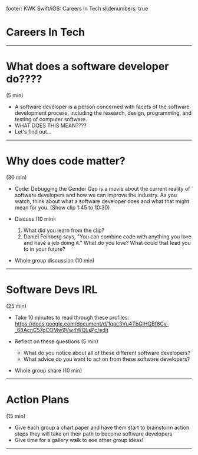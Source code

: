 footer: KWK Swift/iOS: Careers In Tech
slidenumbers: true

# Careers In Tech

---

# What does a software developer do???? 

(5 min)
* A software developer is a person concerned with facets of the software development process, including the research, design, programming, and testing of computer software.
* WHAT DOES THIS MEAN????
* Let's find out...

---

# Why does code matter?

(30 min)
* Code: Debugging the Gender Gap is a movie about the current reality of software developers and how we can improve the industry.  As you watch, think about what a software developer does and what that might mean for you.
(Show clip 1:45 to 10:30)

* Discuss (10 min):  
  1) What did you learn from the clip?
  2) Daniel Feinberg says, "You can combine code with anything you love and have a job doing it."  What do you love?  What could that lead you to in your future?
  
* Whole group discussion (10 min)

---

# Software Devs IRL

(25 min)
* Take 10 minutes to read through these profiles: https://docs.google.com/document/d/1gac3Vu4TbGlHQBf6Cv-_68AcnC57pCOMw9Vw4WQLsPc/edit

* Reflect on these questions (5 min)
  
    * What do you notice about all of these different software developers?
    * What advice do you want to act on from these software developers?
    
* Whole group share (10 min)

---

# Action Plans

(15 min)
* Give each group a chart paper and have them start to brainstorm action steps they will take on their path to become software developers
* Give time for a gallery walk to see other group ideas! 

---